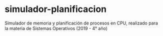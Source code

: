 # simulador-planificacion
Simulador de memoria y planificación de procesos en CPU, realizado para la materia de Sistemas Operativos (2019 - 4° año)
